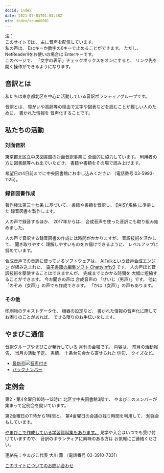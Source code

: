 ```yaml
---
docid: index
date: 2021-07-01T01:03:38Z
oto: index/sound0001
---
```


<span data-dur="1.415" data-begin="11.665" id="xmri_0004" markdown="1">注：</span>  
<span data-dur="1.646" data-begin="13.080" id="xmri_0005" markdown="1">このサイトでは、</span>
<span data-dur="4.168" data-begin="14.726" id="xmri_0006" markdown="1">主に音声を配信しています。</span>  
<span data-dur="1.726" data-begin="18.894" id="xmri_0007" markdown="1">私の声は、</span>
<span data-dur="4.882" data-begin="20.620" id="xmri_0008" markdown="1">Escキーか数字の0キーで止めることができます。</span>
<span data-dur="1.006" data-begin="25.502" id="xmri_0009" markdown="1">ただし、</span>
<span data-dur="5.585" data-begin="26.508" id="xmri_000A" markdown="1">NetReaderIIをお使いの場合は Enterキーです。</span>  
<span data-dur="1.558" data-begin="32.093" id="xmri_000B" markdown="1">このページで、</span>
<span data-dur="3.71" data-begin="33.651" id="xmri_000C" markdown="1">「文字の表示」チェックボックスをオンにすると、</span>
<span data-dur="5.582" data-begin="37.361" id="xmri_000D" markdown="1">リンク先を開く操作ができるようになります。</span>


## <span data-dur="2.691" data-begin="42.943" id="xmri_000E" markdown="1">音訳とは</span>

<span data-dur="8.746" data-begin="45.634" id="xmri_000F" markdown="1">私たちは東京都北区を中心に活動している音訳ボランティアグループです。</span>

<span data-dur="1.492" data-begin="54.380" id="xmri_0010" markdown="1">音訳とは、</span>
<span data-dur="6.533" data-begin="55.872" id="xmri_0011" markdown="1">障がいや高齢等の理由で文字や図表などを読むことが難しい人のために、</span>
<span data-dur="1.649" data-begin="62.405" id="xmri_0012" markdown="1">書かれた情報を</span>
<span data-dur="4.198" data-begin="64.054" id="xmri_0013" markdown="1">音声化することです。</span>


## <span data-dur="3.226" data-begin="68.252" id="xmri_0014" markdown="1">私たちの活動</span>


### <span data-dur="2.85" data-begin="71.478" id="xmri_0015" markdown="1">対面音訳</span>

<span data-dur="7.813" data-begin="74.328" id="xmri_0016" markdown="1">東京都北区立中央図書館の対面音訳事業に 全面的に協力しています。</span>
<span data-dur="3.444" data-begin="82.141" id="xmri_0017" markdown="1">利用者の方に図書館等へお出でいただき、</span>
<span data-dur="5.758" data-begin="85.585" id="xmri_0018" markdown="1">書籍や書類をその場で読み上げます。</span>

<span data-dur="4.767" data-begin="91.343" id="xmri_0019" markdown="1">希望日の4日前までに中央図書館にお申し込みください</span>
<span data-dur="7.6" data-begin="96.110" id="xmri_001A" markdown="1">（電話番号 03-5993-1125）。</span>


### <span data-dur="3.342" data-begin="103.710" id="xmri_001B" markdown="1">録音図書作成</span>

<a data-dur="4.54" data-begin="107.052" id="xmri_001C" markdown="1" href="https://elaws.e-gov.go.jp/search/elawsSearch/elaws_search/lsg0500/detail?lawId=345AC0000000048&amp;openerCode=1">著作権法第三十七条</a>
<span data-dur="1.48" data-begin="111.592" id="xmri_001D" markdown="1">に基づいて、</span>
<span data-dur="2.519" data-begin="113.072" id="xmri_001E" markdown="1">書籍や書類を音訳し、</span>
<a data-dur="3.116" data-begin="115.591" id="xmri_001F" markdown="1" href="./learn/daisy.html">DAISY規格</a>
<span data-dur="5.846" data-begin="118.707" id="xmri_0020" markdown="1">に準拠した 録音図書を製作します。</span>

<span data-dur="2.534" data-begin="124.553" id="xmri_0021" markdown="1">人の声で録音するほか、</span>
<span data-dur="2.236" data-begin="127.087" id="xmri_0022" markdown="1">2017年からは、</span>
<span data-dur="6.207" data-begin="129.323" id="xmri_0023" markdown="1">合成音声を使った音訳にも取り組み始めました。</span>

<span data-dur="5.776" data-begin="135.530" id="xmri_0024" markdown="1">人の声で音訳する録音図書の作成には時間がかかりますが、</span>
<span data-dur="2.196" data-begin="141.306" id="xmri_0025" markdown="1">音訳技術を活かして、</span>
<span data-dur="4.541" data-begin="143.502" id="xmri_0026" markdown="1">聞き取りやすく 理解しやすいものをお届けできるように、</span>
<span data-dur="4.455" data-begin="148.043" id="xmri_0027" markdown="1">レベルアップに努めています。</span>

<span data-dur="4.084" data-begin="152.498" id="xmri_0028" markdown="1">合成音声での音訳に使っているソフトウェアは、</span>
<a data-dur="4.982" data-begin="156.582" id="xmri_0029" markdown="1" href="https://www.ai-j.jp/about/">AITalkという音声合成エンジン</a>
<span data-dur="1.727" data-begin="161.564" id="xmri_002A" markdown="1">が組み込まれた、</span>
<a data-dur="5.816" data-begin="163.291" id="xmri_002B" markdown="1" href="http://www.sciaccess.net/jp/ChattyInfty/">電子書籍の編集ソフト ChattyInfty3</a>
<span data-dur="1.797" data-begin="169.107" id="xmri_002C" markdown="1">です。</span>
<span data-dur="4.646" data-begin="170.904" id="xmri_002D" markdown="1">人の声ほど音訳技術を駆使することはできませんが、</span>
<span data-dur="5.993" data-begin="175.550" id="xmri_002E" markdown="1">完成までにかかる時間を 大幅に短縮することができます。</span>
<span data-dur="3.296" data-begin="181.543" id="xmri_002F" markdown="1">今お聞きの声は 合成音声の</span>
<span data-dur="2.187" data-begin="184.839" id="xmri_0030" markdown="1">「せいじ（男声）」です。</span>
<span data-dur="1.115" data-begin="187.026" id="xmri_0031" markdown="1">他に</span>
<span data-dur="3.383" data-begin="188.141" id="xmri_0032" markdown="1">「のぞみ（女声）」の声でも作成できます。</span>
<span data-dur="3.885" data-begin="191.524" id="xmri_0033" markdown="1">「かほ（女声）」の声もあります。</span>


### <span data-dur="2.452" data-begin="195.409" id="xmri_0034" markdown="1">その他</span>

<span data-dur="2.57" data-begin="197.861" id="xmri_0035" markdown="1">印刷物のテキストデータ化、</span>
<span data-dur="1.86" data-begin="200.431" id="xmri_0036" markdown="1">機器の設定など、</span>
<span data-dur="4.809" data-begin="202.291" id="xmri_0037" markdown="1">書かれた情報の音声化に際してお困りのことがあれば、</span>
<span data-dur="4.755" data-begin="207.100" id="xmri_0038" markdown="1">できる限りのお手伝いをします。</span>


## <span data-dur="2.919" data-begin="211.855" id="xmri_0039" markdown="1">やまびこ通信</span>

<span data-dur="5.768" data-begin="214.774" id="xmri_003A" markdown="1">音訳グループやまびこが発行している 月刊の会報です。</span>
<span data-dur="1.394" data-begin="220.542" id="xmri_003B" markdown="1">内容は、</span>
<span data-dur="2.399" data-begin="221.936" id="xmri_003C" markdown="1">前月の活動報告、</span>
<span data-dur="2.128" data-begin="224.335" id="xmri_003D" markdown="1">当月の活動予定、</span>
<span data-dur="1.378" data-begin="226.463" id="xmri_003E" markdown="1">実績、</span>
<span data-dur="3.238" data-begin="227.841" id="xmri_003F" markdown="1">十条台句会から寄せられた 俳句、</span>
<span data-dur="3.283" data-begin="231.079" id="xmri_0040" markdown="1">クイズなど。</span>

- <a data-dur="4.129" data-begin="234.362" id="xmri_0041" markdown="1" href="tusin202106.html">最新号<img src="media/Speaker_Icon_gray.png" srcset="media/Speaker_Icon_gray.svg" alt="音声付き" class="gyo" /></a>
- <a data-dur="4.982" data-begin="238.491" id="xmri_0042" markdown="1" href="bn.html">バックナンバー</a>

## <span data-dur="2.483" data-begin="243.473" id="xmri_0043" markdown="1">定例会</span>

<span data-dur="6.592" data-begin="245.956" id="xmri_0044" markdown="1">第2・第4金曜日10時～12時に 北区立中央図書館3階で、</span>
<span data-dur="6.424" data-begin="252.548" id="xmri_0045" markdown="1">やまびこのメンバーが集まって定例会を開いています。</span>

<span data-dur="3.483" data-begin="258.972" id="xmri_0046" markdown="1">第2金曜日の11時から1時間と、</span>
<span data-dur="3.886" data-begin="262.455" id="xmri_0047" markdown="1">第4金曜日の会議の残り時間を利用して、</span>
<span data-dur="4.281" data-begin="266.341" id="xmri_0048" markdown="1">勉強会もしています。</span>

<a data-dur="7.137" data-begin="270.622" id="xmri_0049" markdown="1" href="./learn/">やまびこで作成している学習資料集もあります。</a>
<span data-dur="3.981" data-begin="277.759" id="xmri_004A" markdown="1">見学や入会はいつでも受け付けていますので、</span>
<span data-dur="3.34" data-begin="281.740" id="xmri_004B" markdown="1">音訳のボランティアに興味のある方は</span>
<span data-dur="4.285" data-begin="285.080" id="xmri_004C" markdown="1">お気軽にご連絡ください。</span>

<span data-dur="4.255" data-begin="289.365" id="xmri_004D" markdown="1">連絡先：やまびこ代表 大川 薫</span>
<span data-dur="5.973" data-begin="293.620" id="xmri_004E" markdown="1">（電話番号 03-3910-7331）</span>

<a data-dur="6.248" data-begin="299.593" id="xmri_004F" markdown="1" href="mailto:ymbk2016ml@gmail.com?Subject=やまびこウェブサイトについて">このサイトについてのお問い合わせ</a>

